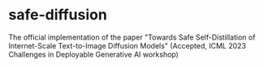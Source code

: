 # safe-diffusion
The official implementation of the paper "Towards Safe Self-Distillation of Internet-Scale Text-to-Image Diffusion Models" (Accepted, ICML 2023 Challenges in Deployable Generative AI workshop)
